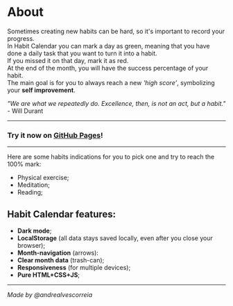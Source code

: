 # About
Sometimes creating new habits can be hard, so it's important to record your progress.<br>
In Habit Calendar you can mark a day as green, meaning that you have done a daily task that you want to turn it into a habit. <br>
If you missed it on that day, mark it as red.<br>
At the end of the month, you will have the success percentage of your habit. <br>
The main goal is for you to always reach a new *'high score'*, symbolizing your **self improvement**.

*"We are what we repeatedly do. Excellence, then, is not an act, but a habit."* - Will Durant

***
### Try it now on [GitHub Pages](https://andrealvescorreia.github.io/habit-calendar/)!
***
Here are some habits indications for you to pick one and try to reach the 100% mark:
* Physical exercise;
* Meditation;
* Reading;



## Habit Calendar features:
* **Dark mode**;
* **LocalStorage** (all data stays saved locally, even after you close your browser);
* **Month-navigation** (arrows):
* **Clear month data** (trash-can);
* **Responsiveness** (for multiple devices);
* **Pure HTML+CSS+JS**;
***
*Made by @andrealvescorreia*
